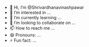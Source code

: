 - 👋 Hi, I’m @Shrivardhanavinashpawar
- 👀 I’m interested in ...
- 🌱 I’m currently learning ...
- 💞️ I’m looking to collaborate on ...
- 📫 How to reach me ...
- 😄 Pronouns: ...
- ⚡ Fun fact: ...

<!---
Shrivardhanavinashpawar/Shrivardhanavinashpawar is a ✨ special ✨ repository because its `README.md` (this file) appears on your GitHub profile.
You can click the Preview link to take a look at your changes.
--->
